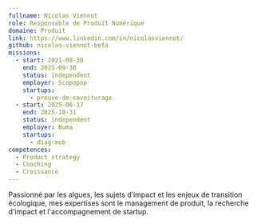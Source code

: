 ```yaml
---
fullname: Nicolas Viennot
role: Responsable de Produit Numérique
domaine: Produit
link: https://www.linkedin.com/in/nicolasviennot/
github: nicolas-viennot-beta
missions:
  - start: 2021-08-30
    end: 2025-09-30
    status: independent
    employer: Scopopop
    startups:
      - preuve-de-covoiturage
  - start: 2025-06-17
    end: 2025-10-31
    status: independent
    employer: Numa
    startups:
      - diag-mob
competences:
  - Product strategy
  - Coaching
  - Croissance
---
```

Passionné par les algues, les sujets d’impact et les enjeux de transition écologique, mes expertises sont le management de produit, la recherche d'impact et l'accompagnement de startup.